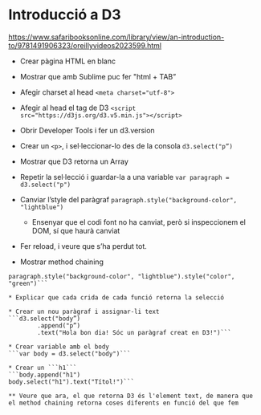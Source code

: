 # Introducció a D3
https://www.safaribooksonline.com/library/view/an-introduction-to/9781491906323/oreillyvideos2023599.html

* Crear pàgina HTML en blanc
* Mostrar que amb Sublime puc fer "html + TAB”
* Afegir charset al head
```<meta charset="utf-8">```

* Afegir al head el tag de D3
```<script src="https://d3js.org/d3.v5.min.js"></script>```

* Obrir Developer Tools i fer un d3.version
* Crear un ```<p>```, i sel·leccionar-lo des de la consola
```d3.select("p”)```

* Mostrar que D3 retorna un Array
* Repetir la sel·lecció i guardar-la a una variable
```var paragraph = d3.select("p")```

* Canviar l’style del paràgraf
```paragraph.style("background-color", "lightblue")```

  * Ensenyar que el codi font no ha canviat, però si inspeccionem el DOM, sí que haurà canviat
* Fer reload, i veure que s’ha perdut tot.
* Mostrar method chaining
```var paragraph = d3.select("p")
paragraph.style("background-color", "lightblue").style("color", "green")```

* Explicar que cada crida de cada funció retorna la selecció

* Crear un nou paràgraf i assignar-li text
```d3.select("body”)
		.append("p”)
		.text("Hola bon dia! Sóc un paràgraf creat en D3!")```

* Crear variable amb el body
```var body = d3.select("body")```

* Crear un ```h1```
```body.append("h1")
body.select("h1").text("Títol!")```

** Veure que ara, el que retorna D3 és l'element text, de manera que el method chaining retorna coses diferents en funció del que fem
